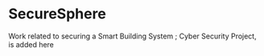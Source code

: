 # SecureSphere
Work related to securing a Smart Building System ; Cyber Security Project, is added here
